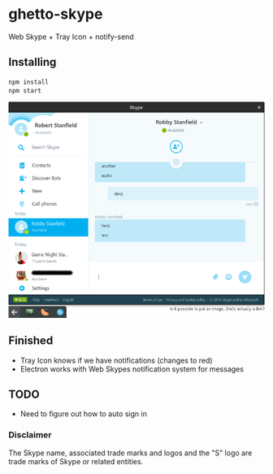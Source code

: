# ghetto-skype
Web Skype + Tray Icon + notify-send

## Installing

```bash
npm install
npm start
```

![Screenshot](screenshot.png)

## Finished
- Tray Icon knows if we have notifications (changes to red)
- Electron works with Web Skypes notification system for messages

## TODO
- Need to figure out how to auto sign in

### Disclaimer
The Skype name, associated trade marks and logos and the "S" logo are trade marks of Skype or related entities.
